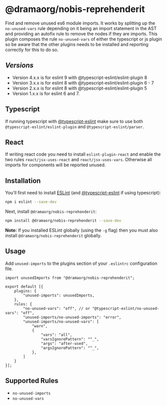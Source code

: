 # @dramaorg/nobis-reprehenderit

Find and remove unused es6 module imports. It works by splitting up the `no-unused-vars` rule depending on it being an import statement in the AST and providing an autofix rule to remove the nodes if they are imports. This plugin composes the rule `no-unused-vars` of either the typescript or js plugin so be aware that the other plugins needs to be installed and reporting correctly for this to do so.

## _Versions_

-   Version 4.x.x is for eslint 9 with @typescript-eslint/eslint-plugin 8
-   Version 3.x.x is for eslint 8 with @typescript-eslint/eslint-plugin 6 - 7
-   Version 2.x.x is for eslint 8 with @typescript-eslint/eslint-plugin 5
-   Version 1.x.x is for eslint 6 and 7.

## Typescript

If running typescript with [@typescript-eslint](https://github.com/typescript-eslint/typescript-eslint) make sure to use both `@typescript-eslint/eslint-plugin` and `@typescript-eslint/parser`.

## React

If writing react code you need to install `eslint-plugin-react` and enable the two rules `react/jsx-uses-react` and `react/jsx-uses-vars`. Otherwise all imports for components will be reported unused.

## Installation

You'll first need to install [ESLint](http://eslint.org) (and [@typescript-eslint](https://github.com/typescript-eslint/typescript-eslint) if using typescript):

```bash
npm i eslint --save-dev
```

Next, install `@dramaorg/nobis-reprehenderit`:

```bash
npm install @dramaorg/nobis-reprehenderit --save-dev
```

**Note:** If you installed ESLint globally (using the `-g` flag) then you must also install `@dramaorg/nobis-reprehenderit` globally.

## Usage

Add `unused-imports` to the plugins section of your `.eslintrc` configuration file.

```jsonc
import unusedImports from "@dramaorg/nobis-reprehenderit";

export default [{
    plugins: {
        "unused-imports": unusedImports,
    },
    rules: {
        "no-unused-vars": "off", // or "@typescript-eslint/no-unused-vars": "off",
        "unused-imports/no-unused-imports": "error",
        "unused-imports/no-unused-vars": [
            "warn",
            {
                "vars": "all",
                "varsIgnorePattern": "^_",
                "args": "after-used",
                "argsIgnorePattern": "^_",
            },
        ]
    }
}];
```

## Supported Rules

-   `no-unused-imports`
-   `no-unused-vars`
